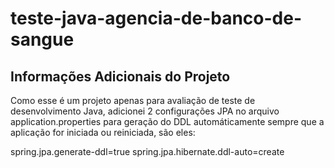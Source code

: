 # teste-java-agencia-de-banco-de-sangue

## Informações Adicionais do Projeto

Como esse é um projeto apenas para avaliação de teste de desenvolvimento Java, adicionei 2 configurações JPA no arquivo application.properties para geração do DDL automáticamente sempre que a aplicação for iniciada ou reiniciada, são eles:

spring.jpa.generate-ddl=true
spring.jpa.hibernate.ddl-auto=create 
